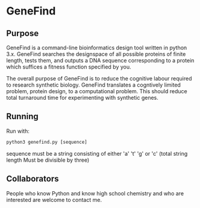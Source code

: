 # GeneFind
## Purpose
GeneFind is a command-line bioinformatics design tool written in python 3.x. GeneFind searches the designspace of all possible proteins of finite length, tests them, and outputs a DNA sequence corresponding to a protein which suffices a fitness function specified by you.

The overall purpose of GeneFind is to reduce the cognitive labour required to research synthetic biology. GeneFind translates a cogntively limited problem, protein design, to a computational problem. This should reduce total turnaround time for experimenting with synthetic genes.

## Running
Run with: 

```py
python3 genefind.py [sequence]
```
sequence must be a string consisting of either 'a' 't' 'g' or 'c' (total string length Must be divisible by three)

## Collaborators
People who know Python and know high school chemistry and who are interested are welcome to contact me.
